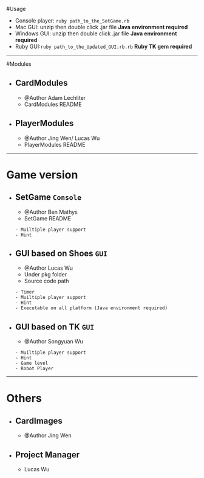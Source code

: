 

#Usage
- Console player: `ruby path_to_the_SetGame.rb`
- Mac GUI: unzip then double click .jar file **Java environment required**
- Windows GUI: unzip then double click .jar file **Java environment required**
- Ruby GUI:`ruby path_to_the_Updated_GUI.rb.rb` **Ruby TK gem required**

---

#Modules 
- ## CardModules 
  - @Author Adam Lechliter 
  - CardModules README
- ## PlayerModules 
  - @Author Jing Wen/ Lucas Wu
  - PlayerModules README
---
# Game version
- ## SetGame `Console`
  - @Author Ben Mathys 
  - SetGame README
  ```
  - Muiltiple player support
  - Hint
  ```
- ## GUI based on Shoes `GUI`
  - @Author Lucas Wu
  - Under pkg folder 
  - Source code path
  ```
  - Timer
  - Muiltiple player support
  - Hint
  - Executable on all platform (Java environment required)
  ```
- ## GUI based on TK `GUI`
  - @Author Songyuan Wu
  ```
  - Muiltiple player support
  - Hint
  - Game level
  - Robot Player
  ```
---
# Others
- ## CardImages 
  - @Author Jing Wen
- ## Project Manager
  - Lucas Wu





